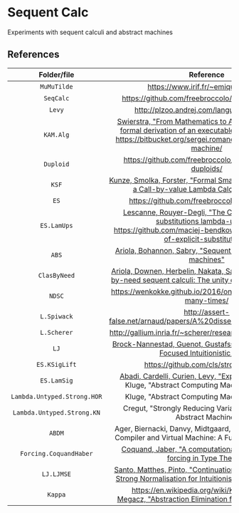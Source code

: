 # Sequent Calc

Experiments with sequent calculi and abstract machines

## References

| Folder/file                 | Reference                           |
| :-------------------------: | :---------------------------------: |
| `MuMuTilde`                 | https://www.irif.fr/~emiquey/these/ |
| `SeqCalc`                   | https://github.com/freebroccolo/sequent-calculus |
| `Levy`                      | http://plzoo.andrej.com/language/levy.html |
| `KAM.Alg`                   | [Swierstra, "From Mathematics to Abstract Machine: A formal derivation of an executable Krivine machine"](https://arxiv.org/abs/1202.2924) <br> https://bitbucket.org/sergei.romanenko/agda-krivine-machine/ |
| `Duploid`                   | https://github.com/freebroccolo/agda-syntactic-duploids/ |
| `KSF`                       | [Kunze, Smolka, Forster, "Formal Small-step Verification of a Call-by-value Lambda Calculus Machine"](https://arxiv.org/abs/1806.03205) |
| `ES`                        | https://github.com/freebroccolo/substitutions/ |
| `ES.LamUps`                 | [Lescanne, Rouyer-Degli, "The Calculus of explicit substitutions lambda-upsilon"](https://hal.inria.fr/inria-00074448/document) <br> https://github.com/maciej-bendkowski/combinatorics-of-explicit-substitutions/ |
| `ABS`                       | [Ariola, Bohannon, Sabry, "Sequent calculi and abstract machines"](https://www.cs.indiana.edu/~sabry/papers/sequent.pdf) |
| `ClasByNeed`                | [Ariola, Downen, Herbelin, Nakata, Saurin, "Classical call-by-need sequent calculi: The unity of semantic artifacts"](http://ix.cs.uoregon.edu/~pdownen/classical-need-artifacts/) |
| `NDSC`                      | https://wenkokke.github.io/2016/one-lambda-calculus-many-times/ |
| `L.Spiwack`                 | http://assert-false.net/arnaud/papers/A%20dissection%20of%20L.pdf |
| `L.Scherer`                 | http://gallium.inria.fr/~scherer/research/L/tutorial-talk.pdf |
| `LJ`                        | [Brock-Nannestad, Guenot, Gustafsson, "Computation in Focused Intuitionistic Logic"](http://www.itu.dk/people/ngue/pub/ppdp15.pdf) |
| `ES.KSigLift`               | https://github.com/cls/strong-krivine |
| `ES.LamSig`                 | [Abadi, Cardelli, Curien, Levy, "Explicit substitutions"](http://hpl.hp.com/techreports/Compaq-DEC/SRC-RR-54.pdf) <br> Kluge, "Abstract Computing Machines" (sec 6.3) |
| `Lambda.Untyped.Strong.HOR` | Kluge, "Abstract Computing Machines" (sec 6.4) |
| `Lambda.Untyped.Strong.KN`  | Cregut, "Strongly Reducing Variants of the Krivine Abstract Machine" |
| `ABDM`                      | Ager, Biernacki, Danvy, Midtgaard, "From Interpreter to Compiler and Virtual Machine: A Functional Derivation" |
| `Forcing.CoquandHaber`      | [Coquand, Jaber, "A computational interpretation of forcing in Type Theory"](http://guilhem.jaber.fr/ComputationalInterpretationForcingTypeTheory.pdf) |
| `LJ.LJMSE`                  | [Santo, Matthes, Pinto, "Continuation-Passing Style and Strong Normalisation for Intuitionistic Sequent Calculi"](https://www.irit.fr/~Ralph.Matthes/papers/TLCA07final.pdf) |
| `Kappa`                     | https://en.wikipedia.org/wiki/Kappa_calculus <br> [Megacz, "Abstraction Elimination for Kappa Calculus"](http://www.megacz.com/berkeley/garrows/megacz-pop-talk.pdf) |